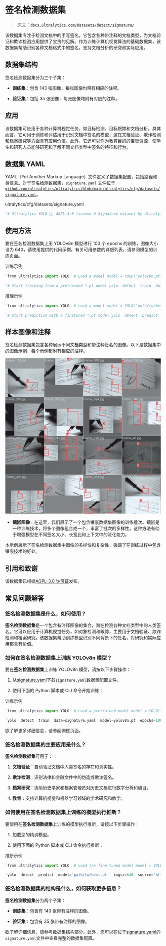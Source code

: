 # 签名检测数据集

> 原文：[`docs.ultralytics.com/datasets/detect/signature/`](https://docs.ultralytics.com/datasets/detect/signature/)

该数据集专注于检测文档中的手写签名。它包含各种带注释的文档类型，为文档验证和欺诈检测应用提供了宝贵的见解。作为训练计算机视觉算法的基础数据集，该数据集帮助识别各种文档格式中的签名，支持文档分析的研究和实际应用。

## 数据集结构

签名检测数据集分为三个子集：

+   **训练集**：包含 143 张图像，每张图像均带有相应的注释。

+   **验证集**：包括 35 张图像，每张图像均附有对应的注释。

## 应用

该数据集可应用于各种计算机视觉任务，如目标检测、目标跟踪和文档分析。具体而言，它可用于训练和评估用于识别文档中签名的模型，这在文档验证、欺诈检测和档案研究等方面具有应用价值。此外，它还可以作为教育目的的宝贵资源，使学生和研究人员能够研究和了解不同文档类型中签名的特征和行为。

## 数据集 YAML

YAML（Yet Another Markup Language）文件定义了数据集配置，包括路径和类信息。对于签名检测数据集，`signature.yaml` 文件位于[`github.com/ultralytics/ultralytics/blob/main/ultralytics/cfg/datasets/signature.yaml`](https://github.com/ultralytics/ultralytics/blob/main/ultralytics/cfg/datasets/signature.yaml)。

ultralytics/cfg/datasets/signature.yaml

```py
`# Ultralytics YOLO 🚀, AGPL-3.0 license # Signature dataset by Ultralytics # Documentation: https://docs.ultralytics.com/datasets/detect/signature/ # Example usage: yolo train data=signature.yaml # parent # ├── ultralytics # └── datasets #     └── signature  ← downloads here (11.2 MB)  # Train/val/test sets as 1) dir: path/to/imgs, 2) file: path/to/imgs.txt, or 3) list: [path/to/imgs1, path/to/imgs2, ..] path:  ../datasets/signature  # dataset root dir train:  train/images  # train images (relative to 'path') 143 images val:  valid/images  # val images (relative to 'path') 35 images  # Classes names:   0:  signature  # Download script/URL (optional) download:  https://github.com/ultralytics/assets/releases/download/v0.0.0/signature.zip` 
```

## 使用方法

要在签名检测数据集上用 YOLOv8n 模型进行 100 个 epochs 的训练，图像大小设为 640，请使用提供的代码示例。有关可用参数的详细列表，请参阅模型的训练页面。

训练示例

```py
`from ultralytics import YOLO  # Load a model model = YOLO("yolov8n.pt")  # load a pretrained model (recommended for training)  # Train the model results = model.train(data="signature.yaml", epochs=100, imgsz=640)` 
```

```py
`# Start training from a pretrained *.pt model yolo  detect  train  data=signature.yaml  model=yolov8n.pt  epochs=100  imgsz=640` 
```

推理示例

```py
`from ultralytics import YOLO  # Load a model model = YOLO("path/to/best.pt")  # load a signature-detection fine-tuned model  # Inference using the model results = model.predict("https://ultralytics.com/assets/signature-s.mp4", conf=0.75)` 
```

```py
`# Start prediction with a finetuned *.pt model yolo  detect  predict  model='path/to/best.pt'  imgsz=640  source="https://ultralytics.com/assets/signature-s.mp4"  conf=0.75` 
```

## 样本图像和注释

签名检测数据集包含各种展示不同文档类型和带注释签名的图像。以下是数据集中的图像示例，每个示例都附有相应的注释。

![签名检测数据集示例图像](img/8f9ab4395e3acd0e6a9bb8592919dc2d.png)

+   **镶嵌图像**：在这里，我们展示了一个包含镶嵌数据集图像的训练批次。镶嵌是一种训练技术，将多个图像组合成一个，丰富了批次的多样性。这种方法有助于增强模型在不同签名大小、长宽比和上下文中的泛化能力。

本示例展示了签名检测数据集中图像的多样性和复杂性，强调了在训练过程中包含镶嵌技术的好处。

## 引用和致谢

该数据集已根据[AGPL-3.0 许可证](https://github.com/ultralytics/ultralytics/blob/main/LICENSE)发布。

## 常见问题解答

### **签名检测数据集**是什么，如何使用？

**签名检测数据集**是一个包含有注释图像的集合，旨在检测各种文档类型中的人类签名。它可以应用于计算机视觉任务，如对象检测和跟踪，主要用于文档验证、欺诈检测和档案研究。该数据集帮助训练模型识别不同背景下的签名，对研究和实际应用都具有价值。

### 如何在**签名检测数据集**上训练 YOLOv8n 模型？

要在**签名检测数据集**上训练 YOLOv8n 模型，请按以下步骤操作：

1.  从[signature.yaml](https://github.com/ultralytics/ultralytics/blob/main/ultralytics/cfg/datasets/signature.yaml)下载`signature.yaml`数据集配置文件。

1.  使用下面的 Python 脚本或 CLI 命令开始训练：

训练示例

```py
`from ultralytics import YOLO  # Load a pretrained model model = YOLO("yolov8n.pt")  # Train the model results = model.train(data="signature.yaml", epochs=100, imgsz=640)` 
```

```py
`yolo  detect  train  data=signature.yaml  model=yolov8n.pt  epochs=100  imgsz=640` 
```

欲了解更多详细信息，请参阅训练页面。

### **签名检测数据集**的主要应用是什么？

**签名检测数据集**可用于：

1.  **文档验证**：自动验证文档中人类签名的存在和真实性。

1.  **欺诈检测**：识别法律和金融文件中的伪造或欺诈签名。

1.  **档案研究**：协助历史学家和档案管理员对历史文档进行数字分析和编目。

1.  **教育**：支持计算机视觉和机器学习领域的学术研究和教学。

### 如何使用在**签名检测数据集**上训练的模型执行推断？

要使用在**签名检测数据集**上训练的模型执行推断，请按以下步骤操作：

1.  加载您的精调模型。

1.  使用下面的 Python 脚本或 CLI 命令执行推断：

推断示例

```py
`from ultralytics import YOLO  # Load the fine-tuned model model = YOLO("path/to/best.pt")  # Perform inference results = model.predict("https://ultralytics.com/assets/signature-s.mp4", conf=0.75)` 
```

```py
`yolo  detect  predict  model='path/to/best.pt'  imgsz=640  source="https://ultralytics.com/assets/signature-s.mp4"  conf=0.75` 
```

### **签名检测数据集**的结构是什么，如何获取更多信息？

**签名检测数据集**分为两个子集：

+   **训练集**：包含有 143 张带有注释的图像。

+   **验证集**：包含有 35 张带有注释的图像。

欲了解详细信息，请参考数据集结构部分。此外，您可以在位于[signature.yaml](https://github.com/ultralytics/ultralytics/blob/main/ultralytics/cfg/datasets/signature.yaml)的`signature.yaml`文件中查看完整的数据集配置。
